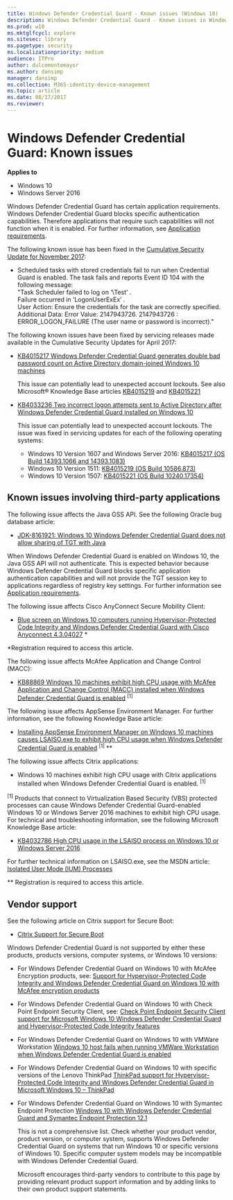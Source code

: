```yaml
---
title: Windows Defender Credential Guard - Known issues (Windows 10)
description: Windows Defender Credential Guard - Known issues in Windows 10 Enterprise
ms.prod: w10
ms.mktglfcycl: explore
ms.sitesec: library
ms.pagetype: security
ms.localizationpriority: medium
audience: ITPro
author: dulcemontemayor
ms.author: dansimp
manager: dansimp
ms.collection: M365-identity-device-management
ms.topic: article
ms.date: 08/17/2017
ms.reviewer: 
---
```


# Windows Defender Credential Guard: Known issues 

**Applies to**
-   Windows 10
-   Windows Server 2016
 
Windows Defender Credential Guard has certain application requirements. Windows Defender Credential Guard blocks specific authentication capabilities. Therefore applications that require such capabilities will not function when it is enabled. For further information, see [Application requirements](https://docs.microsoft.com/windows/access-protection/credential-guard/credential-guard-requirements#application-requirements). 

The following known issue has been fixed in the [Cumulative Security Update for November 2017](https://support.microsoft.com/help/4051033):

-  Scheduled tasks with stored credentials fail to run when Credential Guard is enabled. The task fails and reports Event ID 104 with the following message: <br>
   "Task Scheduler failed to log on ‘\Test’ . <br>
   Failure occurred in ‘LogonUserExEx’ . <br>
   User Action: Ensure the credentials for the task are correctly specified. <br>
   Additional Data: Error Value: 2147943726. 2147943726 : ERROR\_LOGON\_FAILURE (The user name or password is incorrect)."

The following known issues have been fixed by servicing releases made available in the Cumulative Security Updates for April 2017:

- [KB4015217 Windows Defender Credential Guard generates double bad password count on Active Directory domain-joined Windows 10 machines](https://support.microsoft.com/help/4015217/windows-10-update-kb4015217)

     This issue can potentially lead to unexpected account lockouts. See also Microsoft® Knowledge Base articles [KB4015219](https://support.microsoft.com/help/4015219/windows-10-update-kb4015219) and [KB4015221](https://support.microsoft.com/help/4015221/windows-10-update-kb4015221)


- [KB4033236 Two incorrect logon attempts sent to Active Directory after Windows Defender Credential Guard installed on Windows 10](https://support.microsoft.com/help/4033236/two-incorrect-logon-attempts-sent-to-active-directory-after-credential?preview)

    This issue can potentially lead to unexpected account lockouts. The issue was fixed in servicing updates for each of the following operating systems:

    - Windows 10 Version 1607 and Windows Server 2016: 
    [KB4015217 (OS Build 14393.1066 and 14393.1083)](https://support.microsoft.com/help/4015217) 
    - Windows 10 Version 1511: [KB4015219 (OS Build 10586.873)](https://support.microsoft.com/help/4015219)
    - Windows 10 Version 1507: [KB4015221 (OS Build 10240.17354)](https://support.microsoft.com/help/4015221)

## Known issues involving third-party applications

The following issue affects the Java GSS API. See the following Oracle bug database article: 

- [JDK-8161921: Windows 10 Windows Defender Credential Guard does not allow sharing of TGT with Java](http://bugs.java.com/bugdatabase/view_bug.do?bug_id=8161921)

When Windows Defender Credential Guard is enabled on Windows 10, the Java GSS API will not authenticate. This is expected behavior because Windows Defender Credential Guard blocks specific application authentication capabilities and will not provide the TGT session key to applications regardless of registry key settings. For further information see [Application requirements](https://docs.microsoft.com/windows/access-protection/credential-guard/credential-guard-requirements#application-requirements).

The following issue affects Cisco AnyConnect Secure Mobility Client:

- [Blue screen on Windows 10 computers running Hypervisor-Protected Code Integrity and Windows Defender Credential Guard with Cisco Anyconnect 4.3.04027](https://quickview.cloudapps.cisco.com/quickview/bug/CSCvc66692) \*

*Registration required to access this article. 

The following issue affects McAfee Application and Change Control (MACC):
- [KB88869 Windows 10 machines exhibit high CPU usage with McAfee Application and Change Control (MACC) installed when Windows Defender Credential Guard is enabled](https://kc.mcafee.com/corporate/index?page=content&id=KB88869) <sup>[1]</sup>
   

The following issue affects AppSense Environment Manager.
  For further information, see the following Knowledge Base article:
- [Installing AppSense Environment Manager on Windows 10 machines causes LSAISO.exe to exhibit high CPU usage when Windows Defender Credential Guard is enabled](http://www.appsense.com/kb/160525073917945) <sup>[1]</sup> \**

The following issue affects Citrix applications:
- Windows 10 machines exhibit high CPU usage with Citrix applications installed when Windows Defender Credential Guard is enabled. <sup>[1]</sup>

<sup>[1]</sup> Products that connect to Virtualization Based Security (VBS) protected processes can cause Windows Defender Credential Guard-enabled Windows 10 or Windows Server 2016 machines to exhibit high CPU usage. For technical and troubleshooting information, see the following Microsoft Knowledge Base article:

- [KB4032786 High CPU usage in the LSAISO process on Windows 10 or Windows Server 2016](https://support.microsoft.com/help/4032786)
    
For further technical information on LSAISO.exe, see the MSDN article: [Isolated User Mode (IUM) Processes](https://msdn.microsoft.com/library/windows/desktop/mt809132(v=vs.85).aspx)
    

  \** Registration is required to access this article.


## Vendor support

See the following article on Citrix support for Secure Boot:
- [Citrix Support for Secure Boot](https://www.citrix.com/blogs/2016/12/08/windows-server-2016-hyper-v-secure-boot-support-now-available-in-xenapp-7-12/)

Windows Defender Credential Guard is not supported by either these products, products versions, computer systems, or Windows 10 versions:

- For Windows Defender Credential Guard on Windows 10 with McAfee Encryption products, see:
  [Support for Hypervisor-Protected Code Integrity and Windows Defender Credential Guard on Windows 10 with McAfee encryption products](https://kc.mcafee.com/corporate/index?page=content&id=KB86009)

- For Windows Defender Credential Guard on Windows 10 with Check Point Endpoint Security Client, see:
  [Check Point Endpoint Security Client support for Microsoft Windows 10 Windows Defender Credential Guard and Hypervisor-Protected Code Integrity features](https://supportcenter.checkpoint.com/supportcenter/portal?eventSubmit_doGoviewsolutiondetails=&solutionid=sk113912)

- For Windows Defender Credential Guard on Windows 10 with VMWare Workstation
  [Windows 10 host fails when running VMWare Workstation when Windows Defender Credential Guard is enabled](https://kb.vmware.com/selfservice/microsites/search.do?language=en_US&cmd=displayKC&externalId=2146361)

- For Windows Defender Credential Guard on Windows 10 with specific versions of the Lenovo ThinkPad
  [ThinkPad support for Hypervisor-Protected Code Integrity and Windows Defender Credential Guard in Microsoft Windows 10 – ThinkPad](https://support.lenovo.com/in/en/solutions/ht503039)

- For Windows Defender Credential Guard on Windows 10 with Symantec Endpoint Protection
  [Windows 10 with Windows Defender Credential Guard and Symantec Endpoint Protection 12.1](https://www.symantec.com/connect/forums/windows-10-device-guard-credentials-guard-and-sep-121)

  This is not a comprehensive list. Check whether your product vendor, product version, or computer system, supports Windows Defender Credential Guard on systems that run Windows 10 or specific versions of Windows 10. Specific computer system models may be incompatible with Windows Defender Credential Guard. 

  Microsoft encourages third-party vendors to contribute to this page by providing relevant product support information and by adding links to their own product support statements.
